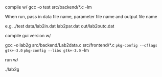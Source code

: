compile w/
gcc -o test src/backend/*.c -lm

When run, pass in data file name, parameter file name and output file name

e.g.
./test data/lab2in.dat lab2par.dat out/lab2outc.dat

compile gui version w/

gcc -o lab2g src/backend/Lab2data.c src/frontend/*.c `pkg-config --cflags gtk+-3.0` `pkg-config --libs gtk+-3.0` -lm

run w/

./lab2g

